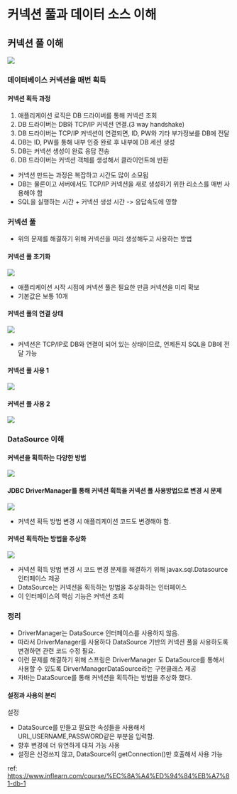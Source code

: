 
# 커넥션 풀과 데이터 소스 이해

## 커넥션 풀 이해
![](https://velog.velcdn.com/images/gon109/post/abeaa268-9ee3-45db-96ec-e77f34e839cc/image.png)

### 데이터베이스 커넥션을 매번 획득


#### 커넥션 획득 과정
1. 애플리케이션 로직은 DB 드라이버를 통해 커넥션 조회
2. DB 드라이버는 DB와 TCP/IP 커넥션 연결.(3 way handshake)
3. DB 드라이버는 TCP/IP 커넥션이 연결되면, ID, PW와 기타 부가정보를 DB에 전달
4. DB는 ID, PW를 통해 내부 인증 완료 후 내부에 DB 세션 생성
5. DB는 커넥션 생성이 완료 응답 전송
6. DB 드라이버는 커넥션 객체를 생성해서 클라이언트에 반환

- 커넥션 만드는 과정은 복잡하고 시간도 많이 소모됨
- DB는 물론이고 서버에서도 TCP/IP 커넥션을 새로 생성하기 위한 리소스를 매번 사용해야 함
- SQL을 실행하는 시간 + 커넥션 생성 시간 -> 응답속도에 영향

### 커넥션 풀

- 위의 문제를 해결하기 위해 커넥션을 미리 생성해두고 사용하는 방법

#### 커넥션 풀 초기화
![](https://velog.velcdn.com/images/gon109/post/090f49ff-3647-45fa-b145-68ecf335d306/image.png)


- 애플리케이션 시작 시점에 커넥션 풀은 필요한 만큼 커넥션을 미리 확보
- 기본값은 보통 10개

#### 커넥션 풀의 연결 상태
![](https://velog.velcdn.com/images/gon109/post/472e309f-5445-4d39-bddf-9b931b6570de/image.png)


- 커넥션은 TCP/IP로 DB와 연결이 되어 있는 상태이므로, 언제든지 SQL을 DB에 전달 가능

#### 커넥션 풀 사용 1
![](https://velog.velcdn.com/images/gon109/post/42f59352-04c1-4f62-b243-7eb45bb4e3b7/image.png)


#### 커넥션 풀 사용 2

![](https://velog.velcdn.com/images/gon109/post/d24d81b1-8094-4a91-9577-8e2768249514/image.png)

### DataSource 이해

#### 커넥션을 획득하는 다양한 방법
![](https://velog.velcdn.com/images/gon109/post/2a5414d3-fa8c-4856-9009-5c878f3ffebb/image.png)


#### JDBC DriverManager를 통해 커넥션 획득을 커넥션 풀 사용방법으로 변경 시 문제

![](https://velog.velcdn.com/images/gon109/post/edf66649-9ba2-4960-917f-c597cb47cb86/image.png)

- 커넥션 획득 방법 변경 시 애플리케이션 코드도 변경해야 함.

#### 커넥션 획득하는 방법을 추상화
![](https://velog.velcdn.com/images/gon109/post/48f738cf-b27e-4104-a5db-dfebd52888b7/image.png)

- 커넥션 획득 방법 변경 시 코드 변경 문제를 해결하기 위해 javax.sql.Datasource 인터페이스 제공
- DataSource는 커넥션을 획득하는 방법을 추상화하는 인터페이스
- 이 인터페이스의 핵심 기능은 커넥션 조회

### 정리

- DriverManager는 DataSource 인터페이스를 사용하지 않음.
- 따라서 DriverManager를 사용하다 DataSource 기반의 커넥션 풀을 사용하도록 변경하면 관련 코드 수정 필요.
- 이런 문제를 해결하기 위해 스프링은 DriverManager 도 DataSource를 통해서 사용할 수 있도록 DirverManagerDataSource라는 구현클래스 제공
- 자바는 DataSource를 통해 커넥션을 획득하는 방법을 추상화 했다. 

#### 설정과 사용의 분리

설정
- DataSource를 만들고 필요한 속성들을 사용해서 URL,USERNAME,PASSWORD같은 부분을 입력함. 
- 향후 변경에 더 유연하게 대처 가능
사용
- 설정은 신경쓰지 않고, DataSource의 getConnection()만 호출해서 사용 가능


ref: https://www.inflearn.com/course/%EC%8A%A4%ED%94%84%EB%A7%81-db-1
